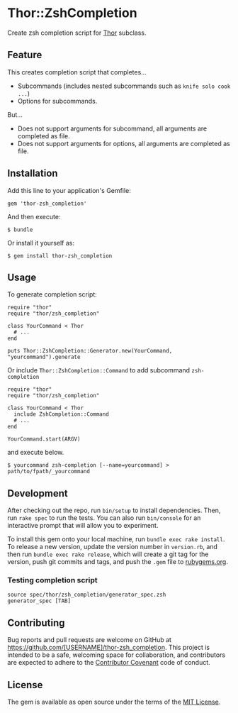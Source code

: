 # Thor::ZshCompletion

Create zsh completion script for [Thor](http://whatisthor.com/) subclass.


## Feature

This creates completion script that completes...

- Subcommands (includes nested subcommands such as `knife solo cook ...`)
- Options for subcommands.

But...

- Does not support arguments for subcommand, all arguments are completed as file.
- Does not support arguments for options, all arguments are completed as file.


## Installation

Add this line to your application's Gemfile:

    gem 'thor-zsh_completion'


And then execute:

    $ bundle

Or install it yourself as:

    $ gem install thor-zsh_completion


## Usage

To generate completion script:

    require "thor"
    require "thor/zsh_completion"

    class YourCommand < Thor
      # ...
    end

    puts Thor::ZshCompletion::Generator.new(YourCommand, "yourcommand").generate

Or include `Thor::ZshCompletion::Command` to add subcommand `zsh-completion`

    require "thor"
    require "thor/zsh_completion"

    class YourCommand < Thor
      include ZshCompletion::Command
      # ...
    end

    YourCommand.start(ARGV)

and execute below.

    $ yourcommand zsh-completion [--name=yourcommand] > path/to/fpath/_yourcommand


## Development

After checking out the repo, run `bin/setup` to install dependencies. Then, run `rake spec` to run the tests. You can also run `bin/console` for an interactive prompt that will allow you to experiment.

To install this gem onto your local machine, run `bundle exec rake install`. To release a new version, update the version number in `version.rb`, and then run `bundle exec rake release`, which will create a git tag for the version, push git commits and tags, and push the `.gem` file to [rubygems.org](https://rubygems.org).


### Testing completion script

    source spec/thor/zsh_completion/generator_spec.zsh
    generator_spec [TAB]

## Contributing

Bug reports and pull requests are welcome on GitHub at https://github.com/[USERNAME]/thor-zsh_completion. This project is intended to be a safe, welcoming space for collaboration, and contributors are expected to adhere to the [Contributor Covenant](contributor-covenant.org) code of conduct.



## License

The gem is available as open source under the terms of the [MIT License](http://opensource.org/licenses/MIT).

